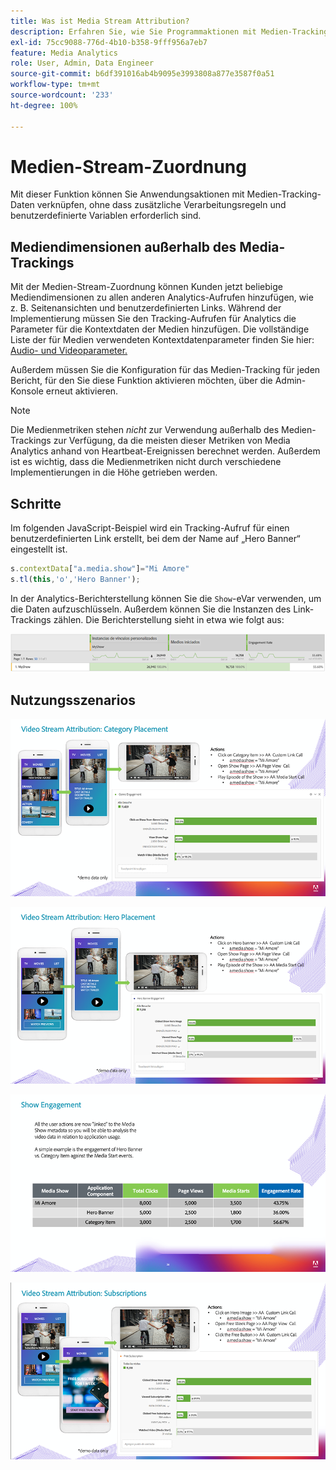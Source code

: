 ```yaml
---
title: Was ist Media Stream Attribution?
description: Erfahren Sie, wie Sie Programmaktionen mit Medien-Tracking-Daten verknüpfen können, ohne zusätzliche Verarbeitungsregeln und benutzerdefinierte Variablen zu benötigen.
exl-id: 75cc9088-776d-4b10-b358-9fff956a7eb7
feature: Media Analytics
role: User, Admin, Data Engineer
source-git-commit: b6df391016ab4b9095e3993808a877e3587f0a51
workflow-type: tm+mt
source-wordcount: '233'
ht-degree: 100%

---
```


# Medien-Stream-Zuordnung

Mit dieser Funktion können Sie Anwendungsaktionen mit Medien-Tracking-Daten verknüpfen, ohne dass zusätzliche Verarbeitungsregeln und benutzerdefinierte Variablen erforderlich sind.

## Mediendimensionen außerhalb des Media-Trackings

Mit der Medien-Stream-Zuordnung können Kunden jetzt beliebige Mediendimensionen zu allen anderen Analytics-Aufrufen hinzufügen, wie z. B. Seitenansichten und benutzerdefinierten Links. Während der Implementierung müssen Sie den Tracking-Aufrufen für Analytics die Parameter für die Kontextdaten der Medien hinzufügen. Die vollständige Liste der für Medien verwendeten Kontextdatenparameter finden Sie hier: [Audio- und Videoparameter.](/help/metrics-and-metadata/audio-video-parameters.md)

Außerdem müssen Sie die Konfiguration für das Medien-Tracking für jeden Bericht, für den Sie diese Funktion aktivieren möchten, über die Admin-Konsole erneut aktivieren.

>[!NOTE]
>
>Die Medienmetriken stehen _nicht_ zur Verwendung außerhalb des Medien-Trackings zur Verfügung, da die meisten dieser Metriken von Media Analytics anhand von Heartbeat-Ereignissen berechnet werden. Außerdem ist es wichtig, dass die Medienmetriken nicht durch verschiedene Implementierungen in die Höhe getrieben werden.

## Schritte

Im folgenden JavaScript-Beispiel wird ein Tracking-Aufruf für einen benutzerdefinierten Link erstellt, bei dem der Name auf „Hero Banner“ eingestellt ist.

```javascript
s.contextData["a.media.show"]="Mi Amore"
s.tl(this,'o','Hero Banner');
```

In der Analytics-Berichterstellung können Sie die `Show`-eVar verwenden, um die Daten aufzuschlüsseln. Außerdem können Sie die Instanzen des Link-Trackings zählen. Die Berichterstellung sieht in etwa wie folgt aus:

![](/assets/myShow-rpt-1.png)

## Nutzungsszenarios

![](/assets/vid-stream-attr-category.png)

![](/assets/vid-stream-attr-hero.png)

![](/assets/show-engagement.png)

![](/assets/vid-stream-attr-subs.png)
